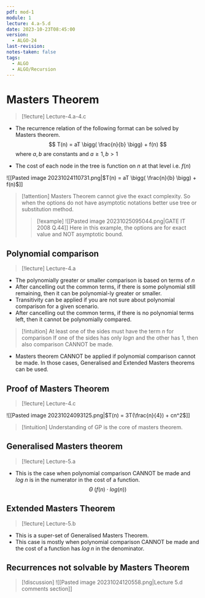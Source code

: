 ```yaml
---
pdf: mod-1
module: 1
lecture: 4.a-5.d
date: 2023-10-23T08:45:00
version:
  - ALGO-24
last-revision: 
notes-taken: false
tags:
  - ALGO
  - ALGO/Recursion
---
```

# Masters Theorem
> [!lecture] Lecture-4.a-4.c

- The recurrence relation of the following format can be solved by Masters theorem.
$$
T(n) = aT \bigg( \frac{n}{b} \bigg) + f(n)
$$
where $a, b$ are constants and $a \ge 1, b \gt 1$

- The cost of each node in the tree is function on $n$ at that level i.e. $f(n)$ 

![[Pasted image 20231024110731.png|$T(n) = aT \bigg( \frac{n}{b} \bigg) + f(n)$]]

> [!attention] Masters Theorem cannot give the exact complexity. 
> So when the options do not have asymptotic notations better use tree or substitution method.
>> [!example] ![[Pasted image 20231025095044.png|GATE IT 2008 Q.44]]
>> Here in this example, the options are for exact value and NOT asymptotic bound.


## Polynomial comparison
> [!lecture] Lecture-4.a
- The polynomially greater or smaller comparison is based on terms of $n$ 
- After cancelling out the common terms, if there is some polynomial still remaining, then it can be polynomial-ly greater or smaller.
- Transitivity can be applied if you are not sure about polynomial comparison for a given scenario.
- After cancelling out the common terms, if there is no polynomial terms left, then it cannot be polynomially compared.

> [!intuition] At least one of the sides must have the term $n$ for comparison
> If one of the sides has only $log n$ and the other has $1$, then also comparison CANNOT be made.

- Masters theorem CANNOT be applied if polynomial comparison cannot be made. In those cases, Generalised and Extended Masters theorems can be used.


## Proof of Masters Theorem
> [!lecture] Lecture-4.c

![[Pasted image 20231024093125.png|$T(n) = 3T(\frac{n}{4}) + cn^2$]]

> [!intuition] Understanding of GP is the core of masters theorem.


## Generalised Masters theorem
> [!lecture] Lecture-5.a

- This is the case when polynomial comparison CANNOT be made and $log\; n$ is in the numerator in the cost of a function.
$$
\Theta \;(f(n) \cdot log(n))
$$

## Extended Masters Theorem
> [!lecture] Lecture-5.b

- This is a super-set of Generalised Masters Theorem.
- This case is mostly when polynomial comparison CANNOT be made and the cost of a function has $log\;n$ in the denominator.

## Recurrences not solvable by Masters Theorem



> [!discussion] 
> ![[Pasted image 20231024120558.png|Lecture 5.d comments section]]

